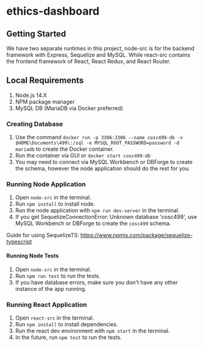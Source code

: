 # ethics-dashboard

## Getting Started

We have two separate runtimes in this project, node-src is for the backend framework with Express, Sequelize and MySQL. While react-src contains the frontend framework of React, React Redux, and React Router.

## Local Requirements

1. Node.js 14.X
2. NPM package manager
3. MySQL DB (MariaDB via Docker preferred)


### Creating Database

1. Use the command `docker run -p 3306:3306 --name cosc499-db -v $HOME\Documents\499\:/sql -e MYSQL_ROOT_PASSWORD=password -d mariadb` to create the Docker container.
2. Run the container via GUI or `docker start cosc499-db`
3. You may need to connect via MySQL Workbench or DBForge to create the schema, however the node application should do the rest for you.

### Running Node Application

1. Open `node-src` in the terminal.
2. Run `npm install` to install node.
3. Run the node application with `npm run dev-server` in the terminal.
4. If you get SequelizeConnectionError: Unknown database 'cosc499', use MySQL Workbench or DBForge to create the `cosc499` schema.

Guide for using SequelizeTS: https://www.npmjs.com/package/sequelize-typescript

#### Running Node Tests
1. Open `node-src` in the terminal.
2. Run `npm run test` to run the tests.
3. If you have database errors, make sure you don't have any other instance of the app running.

### Running React Application

1. Open `react-src` in the terminal.
2. Run `npm install` to install dependencies.
3. Run the react dev environment with `npm start` in the terminal.
4. In the future, run `npm test` to run the tests.